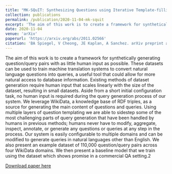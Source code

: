 ```yaml
---
title: "MK-SQuIT: Synthesizing Questions using Iterative Template-filling"
collection: publications
permalink: /publication/2020-11-04-mk-squit
excerpt: 'The aim of this work is to create a framework for synthetically generating question/query pairs with as little human input as possible. These datasets can be used to train machine translation systems to convert natural language questions into queries, a useful tool that could allow for more natural access to database information. Existing methods of dataset generation require human input that scales linearly with the size of the dataset, resulting in small datasets. Aside from a short initial configuration task, no human input is required during the query generation process of our system. We leverage WikiData, a knowledge base of RDF triples, as a source for generating the main content of questions and queries. Using multiple layers of question templating we are able to sidestep some of the most challenging parts of query generation that have been handled by humans in previous methods; humans never have to modify, aggregate, inspect, annotate, or generate any questions or queries at any step in the process. Our system is easily configurable to multiple domains and can be modified to generate queries in natural languages other than English. We also present an example dataset of 110,000 question/query pairs across four WikiData domains. We then present a baseline model that we train using the dataset which shows promise in a commercial QA setting.'
date: 2020-11-04
venue: 'arXiv'
paperurl: 'https://arxiv.org/abs/2011.02566'
citation: 'BA Spiegel, V Cheong, JE Kaplan, A Sanchez. arXiv preprint arXiv:2011.02566'
---
```

The aim of this work is to create a framework for synthetically generating question/query pairs with as little human input as possible. These datasets can be used to train machine translation systems to convert natural language questions into queries, a useful tool that could allow for more natural access to database information. Existing methods of dataset generation require human input that scales linearly with the size of the dataset, resulting in small datasets. Aside from a short initial configuration task, no human input is required during the query generation process of our system. We leverage WikiData, a knowledge base of RDF triples, as a source for generating the main content of questions and queries. Using multiple layers of question templating we are able to sidestep some of the most challenging parts of query generation that have been handled by humans in previous methods; humans never have to modify, aggregate, inspect, annotate, or generate any questions or queries at any step in the process. Our system is easily configurable to multiple domains and can be modified to generate queries in natural languages other than English. We also present an example dataset of 110,000 question/query pairs across four WikiData domains. We then present a baseline model that we train using the dataset which shows promise in a commercial QA setting.2

[Download paper here](https://arxiv.org/pdf/2011.02566.pdf)

<!-- Recommended citation: BA Spiegel, V Cheong, JE Kaplan, A Sanchez. arXiv preprint arXiv:2011.02566 -->
